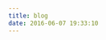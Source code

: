 ```yaml
---
title: blog
date: 2016-06-07 19:33:10
---
```


<script type="text/javascript">

var postUrls = {};



var extractRequestPostId = function () {
	var results = new RegExp('[\\?&]p=([^&#]*)').exec(window.location.href);
	if (!results) { return 0; }
	return results[1] || 0;
};

document.addEventListener("DOMContentLoaded", function(event) { 
	var requestPostId = extractRequestPostId();
	var params = "";
	if(requestPostId){
		params = "?legacy-post=" + requestPostId;
	}
	window.location.replace("/" + params);
});
</script>
